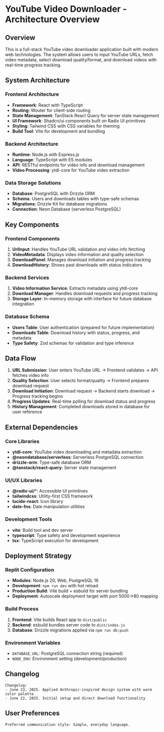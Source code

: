 # YouTube Video Downloader - Architecture Overview

## Overview

This is a full-stack YouTube video downloader application built with modern web technologies. The system allows users to input YouTube URLs, fetch video metadata, select download quality/format, and download videos with real-time progress tracking.

## System Architecture

### Frontend Architecture
- **Framework**: React with TypeScript
- **Routing**: Wouter for client-side routing
- **State Management**: TanStack React Query for server state management
- **UI Framework**: Shadcn/ui components built on Radix UI primitives
- **Styling**: Tailwind CSS with CSS variables for theming
- **Build Tool**: Vite for development and bundling

### Backend Architecture
- **Runtime**: Node.js with Express.js
- **Language**: TypeScript with ES modules
- **API**: RESTful endpoints for video info and download management
- **Video Processing**: ytdl-core for YouTube video extraction

### Data Storage Solutions
- **Database**: PostgreSQL with Drizzle ORM
- **Schema**: Users and downloads tables with type-safe schemas
- **Migrations**: Drizzle Kit for database migrations
- **Connection**: Neon Database (serverless PostgreSQL)

## Key Components

### Frontend Components
1. **UrlInput**: Handles YouTube URL validation and video info fetching
2. **VideoMetadata**: Displays video information and quality selection
3. **DownloadPanel**: Manages download initiation and progress tracking
4. **DownloadHistory**: Shows past downloads with status indicators

### Backend Services
1. **Video Information Service**: Extracts metadata using ytdl-core
2. **Download Manager**: Handles download requests and progress tracking
3. **Storage Layer**: In-memory storage with interface for future database integration

### Database Schema
- **Users Table**: User authentication (prepared for future implementation)
- **Downloads Table**: Download history with status, progress, and metadata
- **Type Safety**: Zod schemas for validation and type inference

## Data Flow

1. **URL Submission**: User enters YouTube URL → Frontend validates → API fetches video info
2. **Quality Selection**: User selects format/quality → Frontend prepares download request
3. **Download Initiation**: Download request → Backend starts download → Progress tracking begins
4. **Progress Updates**: Real-time polling for download status and progress
5. **History Management**: Completed downloads stored in database for user reference

## External Dependencies

### Core Libraries
- **ytdl-core**: YouTube video downloading and metadata extraction
- **@neondatabase/serverless**: Serverless PostgreSQL connection
- **drizzle-orm**: Type-safe database ORM
- **@tanstack/react-query**: Server state management

### UI/UX Libraries
- **@radix-ui/***: Accessible UI primitives
- **tailwindcss**: Utility-first CSS framework
- **lucide-react**: Icon library
- **date-fns**: Date manipulation utilities

### Development Tools
- **vite**: Build tool and dev server
- **typescript**: Type safety and development experience
- **tsx**: TypeScript execution for development

## Deployment Strategy

### Replit Configuration
- **Modules**: Node.js 20, Web, PostgreSQL 16
- **Development**: `npm run dev` with hot reload
- **Production Build**: Vite build + esbuild for server bundling
- **Deployment**: Autoscale deployment target with port 5000→80 mapping

### Build Process
1. **Frontend**: Vite builds React app to `dist/public`
2. **Backend**: esbuild bundles server code to `dist/index.js`
3. **Database**: Drizzle migrations applied via `npm run db:push`

### Environment Variables
- `DATABASE_URL`: PostgreSQL connection string (required)
- `NODE_ENV`: Environment setting (development/production)

## Changelog

```
Changelog:
- June 23, 2025. Applied Anthropic-inspired design system with warm color palette
- June 22, 2025. Initial setup and direct download functionality
```

## User Preferences

```
Preferred communication style: Simple, everyday language.
```
